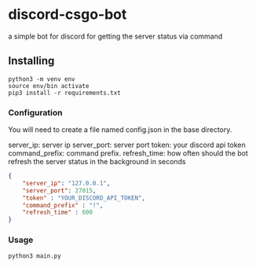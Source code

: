 # discord-csgo-bot
a simple bot for discord for getting the server status via command

## Installing
```
python3 -m venv env
source env/bin activate
pip3 install -r requirements.txt
```
### Configuration
You will need to create a file named config.json in the base directory.

server_ip: server ip
server_port: server port
token: your discord api token
command_prefix: command prefix.
refresh_time: how often should the bot refresh the server status in the background in seconds
```json
{
    "server_ip": "127.0.0.1",
    "server_port": 27015,
    "token" : "YOUR_DISCORD_API_TOKEN",
    "command_prefix" : "!",
    "refresh_time" : 600
}
```

### Usage
```
python3 main.py
```